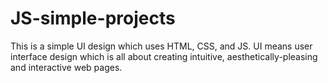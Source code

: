 # JS-simple-projects
This is a simple UI design which uses HTML, CSS, and JS.
UI means user interface design which is all about creating intuitive, aesthetically-pleasing and interactive web pages.
